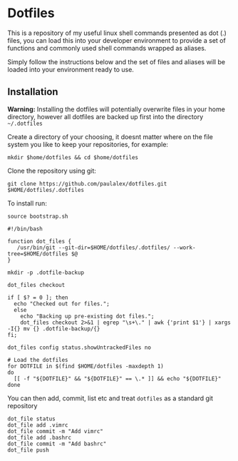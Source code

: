 Dotfiles
=================

This is a repository of my useful linux shell commands presented as dot (.) files, you can load this into
your developer environment to provide a set of functions and commonly used shell commands
wrapped as aliases.

Simply follow the instructions below and the set of files and aliases will be loaded into your
environment ready to use.

Installation
------

__Warning:__ Installing the dotfiles will potentially overwrite files in your home directory, however
all dotfiles are backed up first into the directory `~/.dotfiles`

Create a directory of your choosing, it doesnt matter where on the file system you like to keep your
repositories, for example:

`mkdir $home/dotfiles && cd $home/dotfiles`

Clone the repository using git:

`git clone https://github.com/paulalex/dotfiles.git $HOME/dotfiles/.dotfiles`

To install run:

`source bootstrap.sh`























```
#!/bin/bash

function dot_files {
   /usr/bin/git --git-dir=$HOME/dotfiles/.dotfiles/ --work-tree=$HOME/dotfiles $@
}

mkdir -p .dotfile-backup

dot_files checkout

if [ $? = 0 ]; then
  echo "Checked out for files.";
  else
    echo "Backing up pre-existing dot files.";
    dot_files checkout 2>&1 | egrep "\s+\." | awk {'print $1'} | xargs -I{} mv {} .dotfile-backup/{}
fi;

dot_files config status.showUntrackedFiles no

# Load the dotfiles
for DOTFILE in $(find $HOME/dotfiles -maxdepth 1)
do
  [[ -f "${DOTFILE}" && "${DOTFILE}" == \.* ]] && echo "${DOTFILE}"
done
```

You can then add, commit, list etc and treat `dotfiles` as a standard git repository

```
dot_file status
dot_file add .vimrc
dot_file commit -m "Add vimrc"
dot_file add .bashrc
dot_file commit -m "Add bashrc"
dot_file push
```
